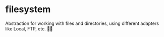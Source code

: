 # filesystem
Abstraction for working with files and directories, using different adapters like Local, FTP, etc. 📁🙃
